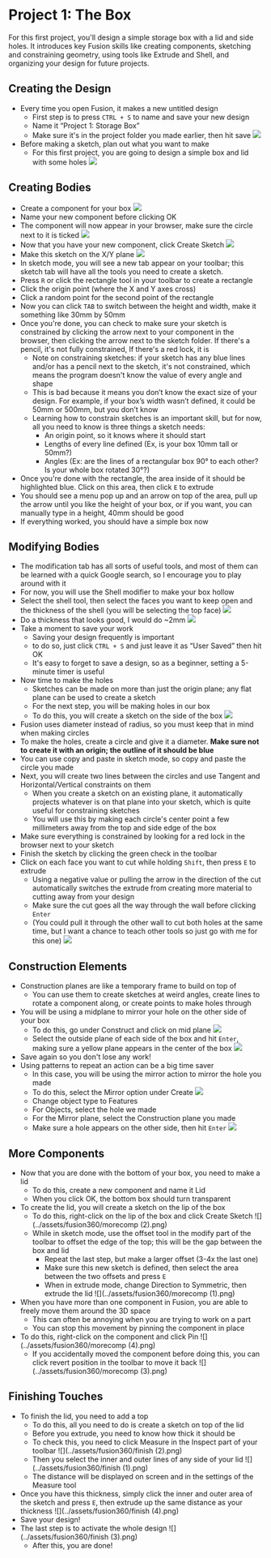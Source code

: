 # Project 1: The Box

For this first project, you'll design a simple storage box with a lid and side holes. It introduces key Fusion skills like creating components, sketching and constraining geometry, using tools like Extrude and Shell, and organizing your design for future projects.

## Creating the Design
* Every time you open Fusion, it makes a new untitled design
    * First step is to press `CTRL + S` to name and save your new design
    * Name it “Project 1: Storage Box”
    * Make sure it's in the project folder you made earlier, then hit save
    ![](../assets/fusion360/createproject.png)
* Before making a sketch, plan out what you want to make
    * For this first project, you are going to design a simple box and lid with some holes 
    ![](../assets/fusion360/boxone.png)

## Creating Bodies
* Create a component for your box
![](../assets/fusion360/createcomp.png)
* Name your new component before clicking OK
* The component will now appear in your browser, make sure the circle next to it is ticked
![](../assets/fusion360/activatecomp.png)
* Now that you have your new component, click Create Sketch
![](../assets/fusion360/createsketch.png)
* Make this sketch on the X/Y plane
![](../assets/fusion360/xyplane.png)
* In sketch mode, you will see a new tab appear on your toolbar; this sketch tab will have all the tools you need to create a sketch.
* Press `R` or click the rectangle tool in your toolbar to create a rectangle
* Click the origin point (where the X and Y axes cross) 
* Click a random point for the second point of the rectangle
* Now you can click `TAB` to switch between the height and width, make it something like 30mm by 50mm 
* Once you're done, you can check to make sure your sketch is constrained by clicking the arrow next to your component in the browser, then clicking the arrow next to the sketch folder. If there's a  pencil, it's not fully constrained, If there's a red lock, it is
    * Note on constraining sketches: if your sketch has any blue lines and/or has a pencil next to the sketch, it's not constrained, which means the program doesn't know the value of every angle and shape
    * This is bad because it means you don’t know the exact size of your design. For example, if your box’s width wasn’t defined, it could be 50mm or 500mm, but you don’t know
    * Learning how to constrain sketches is an important skill, but for now, all you need to know is three things a sketch needs:
        * An origin point, so it knows where it should start
        * Lengths of every line defined (Ex, is your box 10mm tall or 50mm?)
        * Angles (Ex: are the lines of a rectangular box 90° to each other? Is your whole box rotated 30°?)
* Once you're done with the rectangle, the area inside of it should be highlighted blue. Click on this area, then click `E` to extrude
* You should see a menu pop up and an arrow on top of the area, pull up the arrow until you like the height of your box, or if you want, you can manually type in a height, 40mm should be good
* If everything worked, you should have a simple box now


## Modifying Bodies
* The modification tab has all sorts of useful tools, and most of them can be learned with a quick Google search, so I encourage you to play around with it
* For now, you will use the Shell modifier to make your box hollow
* Select the shell tool, then select the faces you want to keep open and the thickness of the shell (you will be selecting the top face)
![](../assets/fusion360/shellselect.png)
* Do a thickness that looks good, I would do ~2mm 
![](../assets/fusion360/shell.png)
* Take a moment to save your work
    * Saving your design frequently is important
    * to do so, just click `CTRL + S` and just leave it as “User Saved” then hit OK
    * It's easy to forget to save a design, so as a beginner, setting a 5-minute timer is useful
* Now time to make the holes
    * Sketches can be made on more than just the origin plane; any flat plane can be used to create a sketch
    * For the next step, you will be making holes in our box
    * To do this, you will create a sketch on the side of the box
    ![](../assets/fusion360/sidesketch.png)
* Fusion uses diameter instead of radius, so you must keep that in mind when making circles
* To make the holes, create a circle and give it a diameter. **Make sure not to create it with an origin; the outline of it should be blue**
* You can use copy and paste in sketch mode, so copy and paste the circle you made
* Next, you will create two lines between the circles and use Tangent and Horizontal/Vertical constraints on them
    * When you create a sketch on an existing plane, it automatically projects whatever is on that plane into your sketch, which is quite useful for constraining sketches
    * You will use this by making each circle's center point a few millimeters away from the top and side edge of the box
* Make sure everything is constrained by looking for a red lock in the browser next to your sketch
* Finish the sketch by clicking the green check in the toolbar
* Click on each face you want to cut while holding `Shift`, then press `E` to extrude
    * Using a negative value or pulling the arrow in the direction of the cut automatically switches the extrude from creating more material to cutting away from your design
    * Make sure the cut goes all the way through the wall before clicking `Enter`
    * (You could pull it through the other wall to cut both holes at the same time, but I want a chance to teach other tools so just go with me for this one)
    ![](../assets/fusion360/cutside.png)


## Construction Elements
* Construction planes are like a temporary frame to build on top of
    * You can use them to create sketches at weird angles, create lines to rotate a component along, or create points to make holes through
* You will be using a midplane to mirror your hole on the other side of your box
    * To do this, go under Construct and click on mid plane
    ![](../assets/fusion360/midplane.png)
    * Select the outside plane of each side of the box and hit `Enter`, making sure a yellow plane appears in the center of the box
    ![](../assets/fusion360/midplanecreate.png)
* Save again so you don't lose any work!
* Using patterns to repeat an action can be a big time saver
    * In this case, you will be using the mirror action to mirror the hole you made
    * To do this, select the Mirror option under Create
    ![](../assets/fusion360/mirror.png)
    * Change object type to Features
    * For Objects, select the hole we made
    * For the Mirror plane, select the Construction plane you made
    * Make sure a hole appears on the other side, then hit `Enter`
    ![](../assets/fusion360/mirrormore.png)

## More Components
* Now that you are done with the bottom of your box, you need to make a lid
    * To do this, create a new component and name it Lid
    * When you click OK, the bottom box should turn transparent
* To create the lid, you will create a sketch on the lip of the box
    * To do this, right-click on the lip of the box and click Create Sketch
    ![](../assets/fusion360/morecomp (2).png)
    * While in sketch mode, use the offset tool in the modify part of the toolbar to offset the edge of the top; this will be the gap between the box and lid
        * Repeat the last step, but make a larger offset (3-4x the last one)
        * Make sure this new sketch is defined, then select the area between the two offsets and press `E`
        * When in extrude mode, change Direction to Symmetric, then extrude the lid
        ![](../assets/fusion360/morecomp (1).png)
* When you have more than one component in Fusion, you are able to freely move them around the 3D space
    * This can often be annoying when you are trying to work on a part
    * You can stop this movement by pinning the component in place
* To do this, right-click on the component and click Pin
    ![](../assets/fusion360/morecomp (4).png)
    * If you accidentally moved the component before doing this, you can click revert position in the toolbar to move it back
    ![](../assets/fusion360/morecomp (3).png)




## Finishing Touches
* To finish the lid, you need to add a top
    * To do this, all you need to do is create a sketch on top of the lid
    * Before you extrude, you need to know how thick it should be
    * To check this, you need to click Measure in the Inspect part of your toolbar 
    ![](../assets/fusion360/finish (2).png)
    * Then you select the inner and outer lines of any side of your lid
    ![](../assets/fusion360/finish (1).png)
    * The distance will be displayed on screen and in the settings of the Measure tool
* Once you have this thickness, simply click the inner and outer area of the sketch and press `E`, then extrude up the same distance as your thickness
    ![](../assets/fusion360/finish (4).png)
* Save your design!
* The last step is to activate the whole design
    ![](../assets/fusion360/finish (3).png)
    * After this, you are done!




